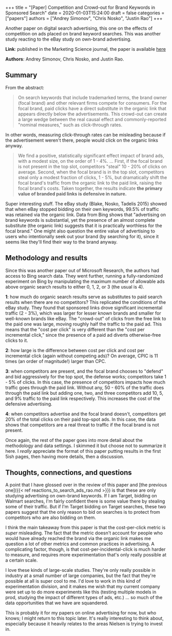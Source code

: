 +++
title = "[Paper] Competition and Crowd-out for Brand Keywords in Sponsored Search"
date = 2020-01-03T15:24:00
draft = false
categories = ["papers"]
authors = ["Andrey Simonov", "Chris Nosko", "Justin Rao"]
+++

Another paper on digital search advertising, this one on the effects of competition on ads placed on brand keyword searches. This was another study reacting to the eBay study on own-brand advertising.

<!--more-->

**Link**: published in the Marketing Science journal, the paper is available [here](https://papers.ssrn.com/sol3/papers.cfm?abstract_id=2668265)

**Authors**: Andrey Simonov, Chris Nosko, and Justin Rao.

## Summary
From the abstract:

> On search keywords that include trademarked terms, the brand owner (focal brand) and other relevant firms compete for consumers. For the focal brand, paid clicks have a direct substitute in the organic link that appears directly below the advertisements. This crowd-out can create a large wedge between the real causal effect and commonly-reported "nominal measures," such as click-through rates.

In other words, measuring click-through rates can be misleading because if the advertisement weren't there, people would click on the organic links anyway.

> We find a positive, statistically significant effect impact of brand ads, with a modest size, on the order of 1 - 4%. ... First, if the focal brand is not present in the top slot, competitors "steal" 10 - 20% of clicks on average. Second, when the focal brand is in the top slot, competitors steal only a modest fraction of clicks, 1 - 5%, but dramatically shift the focal brand's traffic from the organic link to the paid link, raising the focal brand's costs. Taken together, the results indicate **the primary value of branded paid links is defensive in nature.**

Super interesting stuff. The eBay study (Blake, Nosko, Tadelis 2015) showed that when eBay stopped bidding on their own keywords, 99.5% of traffic was retained via the organic link. Data from Bing shows that "advertising on brand keywords is substantial, yet the presence of an almost complete substitute (the organic link) suggests that it is practically worthless for the focal brand." One might also question the entire value of advertising to users who intentionally seek out your brand (by searching for it), since it seems like they'll find their way to the brand anyway.

## Methodology and results
Since this was another paper out of Microsoft Research, the authors had access to Bing search data. They went further, running a fully-randomized experiment on Bing by manipulating the maximum number of allowable ads above organic search results to either 0, 1, 2, or 3 (the usual is 4).

**1**: how much do organic search results serve as substitutes to paid search results when there are no competitors? This replicated the conditions of the eBay study. They found that sponsored links drove significant incremental traffic (2 - 3%), which was larger for lesser known brands and smaller for well-known brands like eBay. The "crowd-out" of clicks from the free link to the paid one was large, moving roughly half the traffic to the paid ad. This means that the "cost per click" is very different than the "cost per incremental click," since the presence of a paid ad diverts otherwise-free clicks to it.

**2**: how large is the difference between cost per click and cost per incremental click (again without competing ads)? On average, CPIC is 11 times (an order of magnitude!) larger than CPC.

**3**: when competitors are present, and the focal brand chooses to "defend" and bid aggressively for the top spot, the defense works; competitors take 1 - 5% of clicks. In this case, the presence of competitors impacts how much traffic goes through the paid link. Without any, 50 - 60% of the traffic does through the paid link but adding one, two, and three competitors add 10, 5, and 9% traffic to the paid link respectively. This increases the cost of the defensive advertising.

**4**: when competitors advertise and the focal brand doesn't, competitors get 20% of the total clicks on their paid top-spot ads. In this case, the data shows that competitors are a real threat to traffic if the focal brand is not present.

Once again, the rest of the paper goes into more detail about the methodology and data settings. I skimmed it but choose not to summarize it here. I *really* appreciate the format of this paper putting results in the first 5ish pages, then having more details, then a discussion.


## Thoughts, connections, and questions
A point that I have glossed over in the review of this paper and [the previous one]({{< ref reactions_to_search_ads_rao.md >}}) is that these are only studying advertising on own-brand keywords. If I am Target, bidding on Walmart searches, I'm fairly confident there is some value there by stealing some of their traffic. But if I'm Target bidding on Target searches, these two papers suggest that the only reason to bid on searches is to protect from competitors who are also bidding on them.

I think the main takeaway from this paper is that the cost-per-click metric is *super* misleading. The fact that the metric doesn't account for people who would have already reached the brand via the organic link makes me question a lot of other metrics and common practices in advertising. A complicating factor, though, is that cost-per-incidental-click is much harder to measure, and requires more experimentation that's only really possible at a certain scale.

I love these kinds of large-scale studies. They're only really possible in industry at a small number of large companies, but the fact that they're possible at all is super cool to me. I'd love to work in this kind of experimentation division, and it makes me wish that my current company were set up to do more experiments like this (testing multiple models in prod, studying the impact of different types of ads, etc.) ... so much of the data opportunities that we have are squandered.

This is probably it for my papers on online advertising for now, but who knows; I might return to this topic later. It's really interesting to think about, especially because it heavily relates to the areas Nielsen is trying to invest in.
